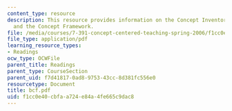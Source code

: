 ```yaml
---
content_type: resource
description: This resource provides information on the Concept Inventory, MIT BCF
  and the Concept Framework.
file: /media/courses/7-391-concept-centered-teaching-spring-2006/f1cc0e40cbfaa724e84a4fe665c9dac8_bcf.pdf
file_type: application/pdf
learning_resource_types:
- Readings
ocw_type: OCWFile
parent_title: Readings
parent_type: CourseSection
parent_uid: f7d41817-0ad8-9753-43cc-8d381fc556e0
resourcetype: Document
title: bcf.pdf
uid: f1cc0e40-cbfa-a724-e84a-4fe665c9dac8
---
```

